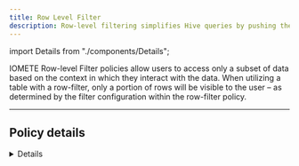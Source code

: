 ```yaml
---
title: Row Level Filter
description: Row-level filtering simplifies Hive queries by pushing the access restriction logic down into the Hive layer. With this approach, Hive applies access restrictions automatically whenever data access is attempted.
---
```


import Details from "./components/Details";

IOMETE Row-level Filter policies allow users to access only a subset of data based on the context in which they interact with the data. When utilizing a table with a row-filter, only a portion of rows will be visible to the user – as determined by the filter configuration within the row-filter policy.

<hr/>

## Policy details

<Details/>

| Field               | Description                                                                                                                                                                                                                                                                             |
| ------------------- | --------------------------------------------------------------------------------------------------------------------------------------------------------------------------------------------------------------------------------------------------------------------------------------- |
| Policy Name         | Enter an appropriate policy name. This name cannot be duplicated across the system. This field is mandatory. The policy is enabled by default.                                                                                                                                          |
| Normal/Override     | Enables you to specify an override policy. When override is selected, the access permissions in the policy override the access permissions in existing policies. This feature can be used with Add Validity Period to create temporary access policies that override existing policies. |
| Database            | Type in the applicable database name. The autocomplete feature displays available databases based on the entered text. Include is selected by default to allow access. Select Exclude to deny access..                                                                                  |
| Table               | Specifies a table-based. Select table, then type in the applicable table name. The autocomplete feature displays available tables based on the entered text. Include is selected by default to allow access. Select Exclude to deny access.                                             |
| Description         | (Optional) Describe the purpose of the policy.                                                                                                                                                                                                                                          |
| Add Validity Period | Specify a start and end time for the policy.                                                                                                                                                                                                                                            |

## Allow Conditions

| Field          | Description                                                                                                                                                                                                                                                                                                                                                                                                                                                                                                                     |
| -------------- | ------------------------------------------------------------------------------------------------------------------------------------------------------------------------------------------------------------------------------------------------------------------------------------------------------------------------------------------------------------------------------------------------------------------------------------------------------------------------------------------------------------------------------- |
| Select Group   | Specify one or more groups for whom this policy should be applied. If no group is specified, you must provide a user.                                                                                                                                                                                                                                                                                                                                                                                                           |
| Select User    | Specify one or more users for whom this policy should be applied. If no user is specified, you must provide a group.                                                                                                                                                                                                                                                                                                                                                                                                            |
| Access Types   | Currently select is the only available access type. This will be used in conjunction with the WHERE clause specified in the Row Level Filter field.                                                                                                                                                                                                                                                                                                                                                                             |
| Add Row Filter | To create a row filter for the specified users, groups, and roles, Click Add Row Filter, then type a valid WHERE clause in the Enter filter expression box. <br /> <br />To allow Select access for the specified users and groups without row-level restrictions, do not add a row filter (leave the setting as "Add Row Filter"). <br /> <br />Filters are evaluated in the order listed in the policy. The filter at the top of the Row Filter Conditions list is applied first, then the second, then the third, and so on. |

<!-- burda table-i tam fix ede bilmedim -->

:::info
To add additional conditions, click on the `Add new condition` button. The conditions are evaluated in the order they appear in the policy. The top condition is applied first, followed by the second, third, and so on.
:::

## **Use Case: Policy Masking for Phone Number in Customers Table**

Let's use the `customers` table for row-level filtering feature use cases as well.

This use case focuses on implementing a row-level filtering policy for the `customers` table to restrict user access to customer records based on their respective countries. The objective is to ensure that users can only view records of customers located in the same country where they work. This policy will help maintain data privacy and comply with country-specific regulations.

![row-level-filtering](/img/security/row-level-filter/row-level-example5.png)

## **Policy details**

- Target Table: `customers` table in `default` database.

  ![row level table](/img/security/row-level-filter/row-level-example.png)

**Filtering rule:**

- The policy enforces that users can only access customer records from their own country-specific group.
- For instance, users belonging to the `us_employees` group can only access customer records for customers located in the United States. Similarly, users belonging to the `uk_employees` group can only access customer records for customers located in the United Kingdom.
- The filtering is applied dynamically based on the user's country-specific group membership.

**Group examples:**

- `us_employees`: For users working in the United States.
- `ca_employees`: For users working in the Canada.
- `uk_employees`: For users working in the United Kingdom.
- Other country-specific groups can be created for different regions as per requirements.
  ![row level conditions](/img/security/row-level-filter/row-level-example1.png)

:::info
Default access type in row-level-filter is `select`
:::

**Rationale:**

- By implementing this row-level filtering policy, we ensure that users can only access customer data relevant to their work location, minimizing the risk of unauthorized access to sensitive information.
- Users are restricted to view customer records within their country, promoting data privacy compliance and adhering to the principle of least privilege.

## **Query Results**

```sql
SELECT * from default.customers;
```

- **Sample Data Before Applying Row-Level-Filtering Policy:**
  Consider a few records in the `customers` table before the Row-Level-Filtering policy is applied:

  ![row level sample data](/img/security/row-level-filter/row-level-example2.png)

- **Sample Data After Row-Level-Filtering :**

  Once the Row-Level-Filtering policy is applied, the `rows` in `customers` table will show different results based on filtering.

  User `Olivia`, a member of `uk-employees` group:
  The result includes only customers in UK.

  ![row level use case](/img/security/row-level-filter/row-level-example3.png)

  User `Jane`, a member of `ca-employees` group:
  The result includes only customers in Canada.

  ![Untitled](/img/security/row-level-filter/row-level-example4.png)
